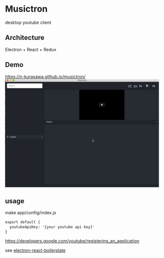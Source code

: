 # Musictron
desktop youtube client

## Architecture
Electron + React + Redux

## Demo
https://n-kurasawa.github.io/musictron/
![demo](https://github.com/n-kurasawa/musictron/blob/master/demo.gif)

## usage 
make app/config/index.js
```
export default {
  youtubeApiKey: '{your youtube api key}'
}
```
https://developers.google.com/youtube/registering_an_application

see [electron-react-boilerplate](https://github.com/chentsulin/electron-react-boilerplate)
